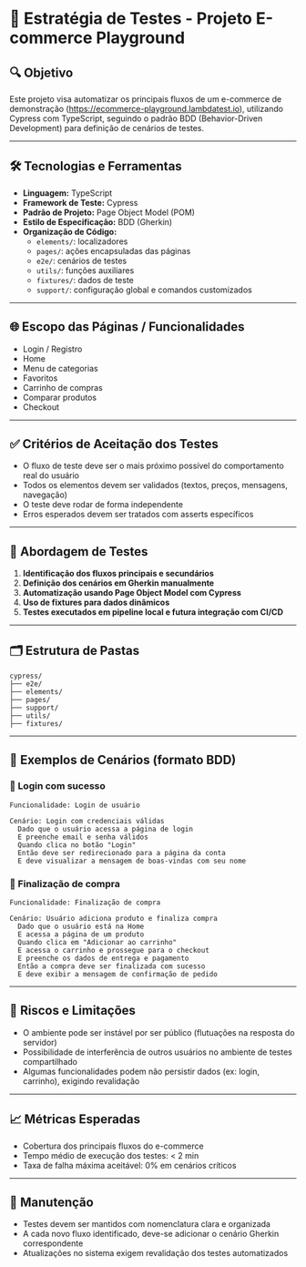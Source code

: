 # 🧪 Estratégia de Testes - Projeto E-commerce Playground

## 🔍 Objetivo

Este projeto visa automatizar os principais fluxos de um e-commerce de demonstração (https://ecommerce-playground.lambdatest.io), utilizando Cypress com TypeScript, seguindo o padrão BDD (Behavior-Driven Development) para definição de cenários de testes.

---

## 🛠️ Tecnologias e Ferramentas

- **Linguagem:** TypeScript
- **Framework de Teste:** Cypress
- **Padrão de Projeto:** Page Object Model (POM)
- **Estilo de Especificação:** BDD (Gherkin)
- **Organização de Código:**
  - `elements/`: localizadores
  - `pages/`: ações encapsuladas das páginas
  - `e2e/`: cenários de testes
  - `utils/`: funções auxiliares
  - `fixtures/`: dados de teste
  - `support/`: configuração global e comandos customizados

---

## 🌐 Escopo das Páginas / Funcionalidades

- Login / Registro
- Home
- Menu de categorias
- Favoritos
- Carrinho de compras
- Comparar produtos
- Checkout

---

## ✅ Critérios de Aceitação dos Testes

- O fluxo de teste deve ser o mais próximo possível do comportamento real do usuário
- Todos os elementos devem ser validados (textos, preços, mensagens, navegação)
- O teste deve rodar de forma independente
- Erros esperados devem ser tratados com asserts específicos

---

## 🧠 Abordagem de Testes

1. **Identificação dos fluxos principais e secundários**
2. **Definição dos cenários em Gherkin manualmente**
3. **Automatização usando Page Object Model com Cypress**
4. **Uso de fixtures para dados dinâmicos**
5. **Testes executados em pipeline local e futura integração com CI/CD**

---

## 🗂️ Estrutura de Pastas

```
cypress/
├── e2e/
├── elements/
├── pages/
├── support/
├── utils/
├── fixtures/
```

---

## 📜 Exemplos de Cenários (formato BDD)

### 🧪 Login com sucesso

```gherkin
Funcionalidade: Login de usuário

Cenário: Login com credenciais válidas
  Dado que o usuário acessa a página de login
  E preenche email e senha válidos
  Quando clica no botão "Login"
  Então deve ser redirecionado para a página da conta
  E deve visualizar a mensagem de boas-vindas com seu nome
```

### 🛒 Finalização de compra

```gherkin
Funcionalidade: Finalização de compra

Cenário: Usuário adiciona produto e finaliza compra
  Dado que o usuário está na Home
  E acessa a página de um produto
  Quando clica em "Adicionar ao carrinho"
  E acessa o carrinho e prossegue para o checkout
  E preenche os dados de entrega e pagamento
  Então a compra deve ser finalizada com sucesso
  E deve exibir a mensagem de confirmação de pedido
```

---

## 🚫 Riscos e Limitações

- O ambiente pode ser instável por ser público (flutuações na resposta do servidor)
- Possibilidade de interferência de outros usuários no ambiente de testes compartilhado
- Algumas funcionalidades podem não persistir dados (ex: login, carrinho), exigindo revalidação

---

## 📈 Métricas Esperadas

- Cobertura dos principais fluxos do e-commerce
- Tempo médio de execução dos testes: < 2 min
- Taxa de falha máxima aceitável: 0% em cenários críticos

---

## 📅 Manutenção

- Testes devem ser mantidos com nomenclatura clara e organizada
- A cada novo fluxo identificado, deve-se adicionar o cenário Gherkin correspondente
- Atualizações no sistema exigem revalidação dos testes automatizados